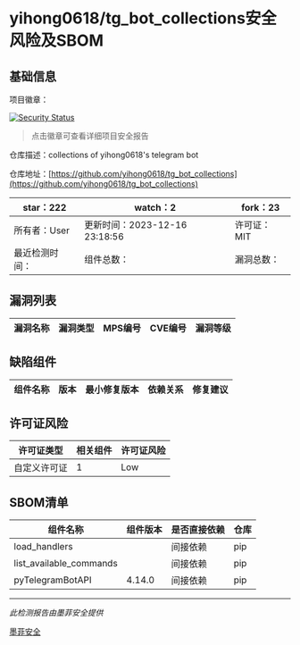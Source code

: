 # yihong0618/tg_bot_collections安全风险及SBOM

## 基础信息

项目徽章：

[![Security Status](https://www.murphysec.com/platform3/v31/badge/1736091847146557440.svg)](https://www.murphysec.com/console/report/1736091846429331456/1736091847146557440)

> 点击徽章可查看详细项目安全报告

仓库描述：collections of yihong0618's telegram bot

仓库地址：[https://github.com/yihong0618/tg_bot_collections](https://github.com/yihong0618/tg_bot_collections)

| star：222 | watch：2 | fork：23 |
| ----------- | -------------- | ------------ |
| 所有者：User | 更新时间：2023-12-16 23:18:56 | 许可证：MIT |
| 最近检测时间： | 组件总数： | 漏洞总数： |




## 漏洞列表

| 漏洞名称 | 漏洞类型 | MPS编号 | CVE编号 | 漏洞等级 |
| ------- | ------ | ------- | ------ | ----- |





## 缺陷组件

| 组件名称 | 版本 | 最小修复版本 | 依赖关系 | 修复建议 |
| -------- | ---- | ------------ | -------- | -------- |





## 许可证风险

| 许可证类型 | 相关组件 | 许可证风险 |
| ---------- | -------- | ---------- |
|自定义许可证|1|Low|




## SBOM清单

| 组件名称 | 组件版本 | 是否直接依赖 | 仓库 |
| -------- | -------- | ------------ | ---- |
|load_handlers||间接依赖|pip|
|list_available_commands||间接依赖|pip|
|pyTelegramBotAPI|4.14.0|间接依赖|pip|


------

*此检测报告由墨菲安全提供*

[墨菲安全](www.murphysec.com)